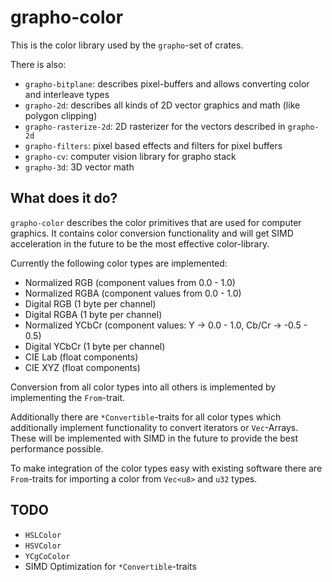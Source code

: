 # grapho-color

This is the color library used by the `grapho`-set of crates.

There is also:

- `grapho-bitplane`: describes pixel-buffers and allows converting color and interleave types
- `grapho-2d`: describes all kinds of 2D vector graphics and math (like polygon clipping)
- `grapho-rasterize-2d`: 2D rasterizer for the vectors described in `grapho-2d`
- `grapho-filters`: pixel based effects and filters for pixel buffers
- `grapho-cv`: computer vision library for grapho stack
- `grapho-3d`: 3D vector math

## What does it do?

`grapho-color` describes the color primitives that are used for computer graphics.
It contains color conversion functionality and will get SIMD acceleration in the future to be the most effective color-library.

Currently the following color types are implemented:

- Normalized RGB (component values from 0.0 - 1.0)
- Normalized RGBA (component values from 0.0 - 1.0)
- Digital RGB (1 byte per channel)
- Digital RGBA (1 byte per channel)
- Normalized YCbCr (component values: Y -> 0.0 - 1.0, Cb/Cr -> -0.5 - 0.5)
- Digital YCbCr (1 byte per channel)
- CIE Lab (float components)
- CIE XYZ (float components)

Conversion from all color types into all others is implemented by implementing the `From`-trait.

Additionally there are `*Convertible`-traits for all color types which additionally implement functionality to convert iterators or `Vec`-Arrays. These will be implemented with SIMD in the future to provide the best performance possible.

To make integration of the color types easy with existing software there are `From`-traits for importing a color from `Vec<u8>` and `u32` types.

## TODO

- `HSLColor`
- `HSVColor`
- `YCgCoColor`
- SIMD Optimization for `*Convertible`-traits